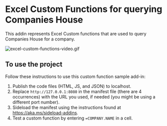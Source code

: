 # Excel Custom Functions for querying Companies House

This addin represents Excel Custom functions that are used to query Companies House for a company. 

![excel-custom-functions-video.gif](https://s1.gifyu.com/images/excel-custom-functions-video.gif)

## To use the project

Follow these instructions to use this custom function sample add-in:

1. Publish the code files (HTML, JS, and JSON) to localhost.
2. Replace `http://127.0.0.1:8080` in the manifest file (there are 4 occurrences) with the URL you used, if needed (you might be using a different port number). 
3. Sideload the manifest using the instructions found at <https://aka.ms/sideload-addins>.
4. Test a custom function by entering `=COMPANY.NAME` in a cell.
